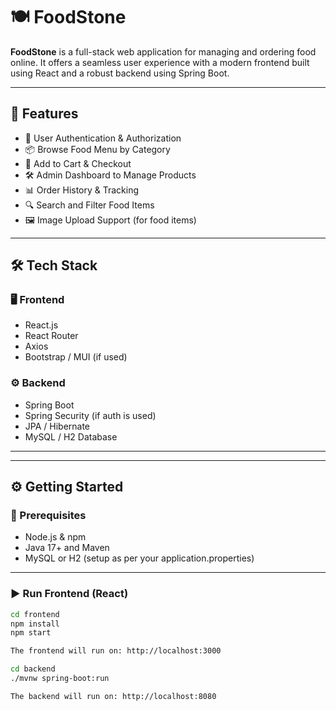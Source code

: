 # 🍽️ FoodStone

**FoodStone** is a full-stack web application for managing and ordering food online. It offers a seamless user experience with a modern frontend built using React and a robust backend using Spring Boot.

---

## 🚀 Features

- 🧾 User Authentication & Authorization
- 📦 Browse Food Menu by Category
- 🛒 Add to Cart & Checkout
- 🛠️ Admin Dashboard to Manage Products
- 📊 Order History & Tracking
- 🔍 Search and Filter Food Items
- 🖼️ Image Upload Support (for food items)

---

## 🛠️ Tech Stack

### 🖥️ Frontend
- React.js
- React Router
- Axios
- Bootstrap / MUI (if used)

### ⚙️ Backend
- Spring Boot
- Spring Security (if auth is used)
- JPA / Hibernate
- MySQL / H2 Database

---

---

## ⚙️ Getting Started

### 🔧 Prerequisites

- Node.js & npm
- Java 17+ and Maven
- MySQL or H2 (setup as per your application.properties)

---

### ▶️ Run Frontend (React)

```bash
cd frontend
npm install
npm start

The frontend will run on: http://localhost:3000

cd backend
./mvnw spring-boot:run

The backend will run on: http://localhost:8080
